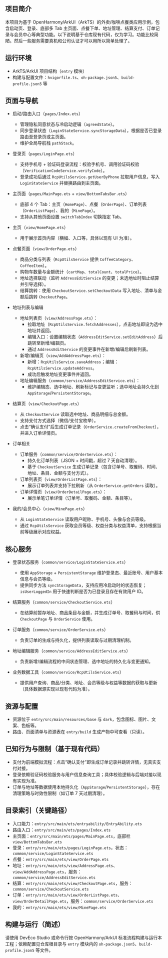 ## 项目简介

本项目为基于 OpenHarmony/ArkUI（ArkTS）的外卖/咖啡点餐类应用示例，包含启动页、登录、底部多 Tab 主页面、点餐下单、地址管理、结算支付、订单记录与会员中心等典型功能。以下说明基于仓库现有代码，仅为学习。功能比较简陋。然后一些服务需要真机和公司认证才可以用所以简单处理了。

## 运行环境

- ArkTS/ArkUI 项目结构（`entry` 模块）
- 构建与配置文件：`hvigorfile.ts`、`oh-package.json5`、`build-profile.json5` 等

## 页面与导航

- 启动/路由入口（`pages/Index.ets`）
  - 管理隐私同意状态与冷启动逻辑（`agreedState`）。
  - 同步登录状态（`LoginStateService.syncStorageData`），根据是否已登录路由至登录页或主页面。
  - 维护全局导航栈 `pathStack`。

- 登录页（`pages/LoginPage.ets`）
  - 支持手机号 + 验证码登录流程：校验手机号、调用验证码校验（`VerificationCodeService.verifyCode`）。
  - 登录成功后通过 `RcpUtilsService.getUserByPhone` 拉取用户信息，写入 `LoginStateService` 并替换路由到主页面。

- 主页面（`pages/MainPage.ets` + `view/BottomTabsBar.ets`）
  - 底部 4 个 Tab：主页（`HomePage`）、点餐（`OrderPage`）、订单列表（`OrderListPage`）、我的（`MinePage`）。
  - 支持从其他页面设置 `switchTabIndex` 切换指定 Tab。

- 主页（`view/HomePage.ets`）
  - 用于展示首页内容（横幅、入口等，具体以现有 UI 为准）。

- 点餐页面（`view/OrderPage.ets`）
  - 商品分类与列表（`RcpUtilsService` 提供 `CoffeeCategory`、`CoffeeItem`）。
  - 购物车数量与金额统计（`cartMap`、`totalCount`、`totalPrice`）。
  - 地址选择联动（监听 `AddressEditService` 的变更；未选地址时阻止结算并引导选择）。
  - 结算跳转：使用 `CheckoutService.setCheckoutData` 写入地址、清单与金额后跳转 `CheckoutPage`。

- 地址列表与编辑
  - 地址列表页（`view/AddressPage.ets`）：
    - 拉取地址（`RcpUtilsService.fetchAddresses`），点击地址即设为选中地址并返回。
    - 编辑入口：设置编辑状态（`AddressEditService.setEditAddress`）后跳转至新增/编辑页。
    - 通过 `AddressEditService` 的变更事件在新增/编辑后刷新列表。
  - 新增/编辑页（`view/AddAddressPage.ets`）：
    - 新增：`RcpUtilsService.saveAddress`；编辑：`RcpUtilsService.updateAddress`。
    - 成功后触发地址变更事件并返回。
  - 地址编辑服务（`common/service/AddressEditService.ets`）：
    - 维护编辑态、选中地址、刷新标记与变更监听；选中地址会持久化到 `AppStorage`/`PersistentStorage`。

- 结算页（`view/CheckoutPage.ets`）
  - 从 `CheckoutService` 读取选中地址、商品明细与总金额。
  - 支持支付方式选择（微信/支付宝枚举）。
  - 点击“确认支付”后生成订单记录（`OrderService.createFromCheckout`），并进入订单详情页。

- 订单相关
  - 订单服务（`common/service/OrderService.ets`）：
    - 持久化订单列表（JSON + 时间戳，超过 7 天自动清理）。
    - 基于 `CheckoutService` 生成订单记录（包含订单号、取餐码、时间、地址、条目、金额与支付方式）。
  - 订单列表页（`view/OrderListPage.ets`）：
    - 展示订单列表并支持下拉刷新（从 `OrderService.getOrders` 读取）。
  - 订单详情页（`view/OrderDetailPage.ets`）：
    - 展示单笔订单详情（订单号、取餐码、金额、条目等）。

- 我的/会员中心（`view/MinePage.ets`）
  - 从 `LoginStateService` 读取用户昵称、手机号、头像与会员等级。
  - 通过 `RcpUtilsService` 获取会员等级、权益分类与权益清单，支持根据当前等级展示对应权益。

## 核心服务

- 登录状态服务（`common/service/LoginStateService.ets`）
  - 使用 `AppStorage` + `PersistentStorage` 维护登录态、最近账号、用户基本信息与会员等级。
  - 提供同步方法 `syncStorageData`，支持应用冷启动时的状态恢复；`isUserLoggedIn` 用于快速判断是否为已登录且存在有效用户 ID。

- 结算服务（`common/service/CheckoutService.ets`）
  - 在结算前暂存地址、商品条目与金额，并生成订单号、取餐码与时间，供 `CheckoutPage` 与 `OrderService` 使用。

- 订单服务（`common/service/OrderService.ets`）
  - 负责订单的生成与持久化，提供列表读取与过期清理机制。

- 地址编辑服务（`common/service/AddressEditService.ets`）
  - 负责新增/编辑流程的中间状态管理、选中地址的持久化与变更通知。

- 业务数据工具（`common/service/RcpUtilsService.ets`）
  - 提供用户查询、商品/分类、地址、会员等级与权益等数据的获取与更新（具体数据源实现以现有代码为准）。

## 资源与配置

- 资源位于 `entry/src/main/resources/base` 与 `dark`，包含图标、图片、文案、色板等。
- 路由、页面清单与资源表在 `entry/build` 生成产物中可查看（只读）。

## 已知行为与限制（基于现有代码）

- 支付为前端模拟流程：点击“确认支付”即生成订单记录并跳转详情，无真实支付对接。
- 登录依赖验证码校验服务与用户信息查询工具；具体校验逻辑与后端对接以现有实现为准。
- 订单与地址等数据使用本地持久化（`AppStorage`/`PersistentStorage`），存在清理策略与时效性限制（如订单 7 天过期清理）。

## 目录索引（关键路径）

- 入口能力：`entry/src/main/ets/entryability/EntryAbility.ets`
- 路由入口：`entry/src/main/ets/pages/Index.ets`
- 主页面：`entry/src/main/ets/pages/MainPage.ets`，底部栏 `view/BottomTabsBar.ets`
- 登录：`entry/src/main/ets/pages/LoginPage.ets`，状态：`common/service/LoginStateService.ets`
- 点餐：`entry/src/main/ets/view/OrderPage.ets`
- 地址：`entry/src/main/ets/view/AddressPage.ets`、`view/AddAddressPage.ets`，服务：`common/service/AddressEditService.ets`
- 结算：`entry/src/main/ets/view/CheckoutPage.ets`，服务：`common/service/CheckoutService.ets`
- 订单：`entry/src/main/ets/view/OrderListPage.ets`、`view/OrderDetailPage.ets`，服务：`common/service/OrderService.ets`
- 我的：`entry/src/main/ets/view/MinePage.ets`

## 构建与运行（简述）

请使用 DevEco Studio 或命令行按 OpenHarmony/ArkUI 标准流程构建与运行本工程；依赖配置见仓库根目录与 `entry` 模块内的 `oh-package.json5`、`build-profile.json5` 等文件。


